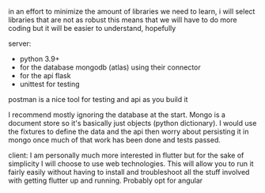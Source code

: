 in an effort to minimize the amount of libraries we need to learn, i will select libraries that are not as robust
this means that we will have to do more coding but it will be easier to understand, hopefully

server:

- python 3.9+
- for the database mongodb (atlas) using their connector
- for the api flask
- unittest for testing

postman is a nice tool for testing and api as you build it

I recommend mostly ignoring the database at the start. Mongo is a document store so it's basically just objects (python dictionary). I would use the fixtures to define the data and the api then worry about persisting it in mongo once much of that work has been done and tests passed.

client:
I am personally much more interested in flutter but for the sake of simplicity I will choose to use web technologies.
This will allow you to run it fairly easily without having to install and troubleshoot all the stuff involved with getting flutter up and running. Probably opt for angular
